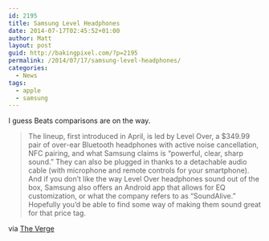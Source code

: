 ```yaml
---
id: 2195
title: Samsung Level Headphones
date: 2014-07-17T02:45:52+01:00
author: Matt
layout: post
guid: http://bakingpixel.com/?p=2195
permalink: /2014/07/17/samsung-level-headphones/
categories:
  - News
tags:
  - apple
  - samsung
---
```

I guess Beats comparisons are on the way.

> The lineup, first introduced in April, is led by Level Over, a $349.99 pair of over-ear Bluetooth headphones with active noise cancellation, NFC pairing, and what Samsung claims is &#8220;powerful, clear, sharp sound.&#8221; They can also be plugged in thanks to a detachable audio cable (with microphone and remote controls for your smartphone). And if you don&#8217;t like the way Level Over headphones sound out of the box, Samsung also offers an Android app that allows for EQ customization, or what the company refers to as &#8220;SoundAlive.&#8221; Hopefully you&#8217;d be able to find some way of making them sound great for that price tag. 

via [The Verge](http://www.theverge.com/2014/7/16/5909323/samsung-brings-level-headphones-speaker-to-us)